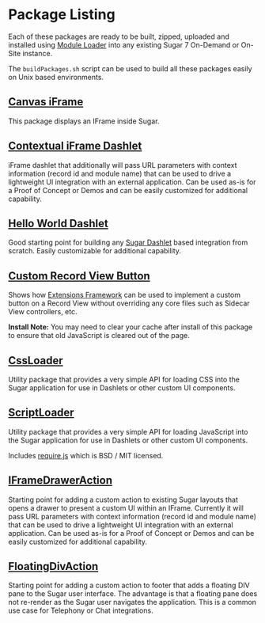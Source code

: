 # Package Listing
Each of these packages are ready to be built, zipped, uploaded and installed using [Module Loader](https://support.sugarcrm.com/Documentation/Sugar_Versions/7.6/Ent/Administration_Guide/Developer_Tools/Module_Loader/) into any existing Sugar 7 On-Demand or On-Site instance.

The `buildPackages.sh` script can be used to build all these packages easily on Unix based environments.

## [Canvas iFrame](CanvasIFrameModule)
This package displays an IFrame inside Sugar.

## [Contextual iFrame Dashlet](ContextualIFrameDashlet/)

iFrame dashlet that additionally will pass URL parameters with context information (record id and module name) that can be used to drive a lightweight UI integration with an external application.  Can be used as-is for a Proof of Concept or Demos and can be easily customized for additional capability.

## [Hello World Dashlet](HelloWorldDashlet/)

Good starting point for building any [Sugar Dashlet](http://support.sugarcrm.com/Documentation/Sugar_Developer/Sugar_Developer_Guide_7.6/UI_Model/Dashlets/Introduction/) based integration from scratch.  Easily customizable for additional capability.

## [Custom Record View Button](CustomRecordViewButton/)

Shows how [Extensions Framework](http://support.sugarcrm.com/Documentation/Sugar_Developer/Sugar_Developer_Guide_7.6/Extension_Framework/) can be used to implement a custom button on a Record View without overriding any core files such as Sidecar View controllers, etc.

**Install Note:**  You may need to clear your cache after install of this package to ensure that old JavaScript is cleared out of the page.

## [CssLoader](CssLoader/)
Utility package that provides a very simple API for loading CSS into the Sugar application for use in Dashlets or other custom UI components.

## [ScriptLoader](ScriptLoader/)
Utility package that provides a very simple API for loading JavaScript into the Sugar application for use in Dashlets or other custom UI components.

Includes [require.js](http://requirejs.org/) which is BSD / MIT licensed.

## [IFrameDrawerAction](IFrameDrawerAction/)

Starting point for adding a custom action to existing Sugar layouts that opens a drawer to present a custom UI within an IFrame. Currently it will pass URL parameters with context information (record id and module name) that can be used to drive a lightweight UI integration with an external application. Can be used as-is for a Proof of Concept or Demos and can be easily customized for additional capability.

## [FloatingDivAction](FloatingDivAction/)

Starting point for adding a custom action to footer that adds a floating DIV pane to the Sugar user interface. The advantage is that a floating pane does not re-render as the Sugar user navigates the application. This is a common use case for Telephony or Chat integrations.
